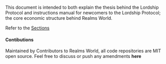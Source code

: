 This document is intended to both explain the thesis behind the Lordship Protocol and instructions manual for newcomers to the Lordship Protocol; the core economic structure behind Realms World.

Refer to the [Sections](Sections.md)

#### Contibutions
Maintained by Contributors to Realms World, all code repositories are MIT open source. Feel free to discuss or push any amendments **here**
